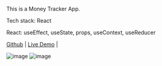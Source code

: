 This is a Money Tracker App.

Tech stack: React

React: useEffect, useState, props, useContext, useReducer

[Github](https://github.com/JamieChen007/money-tracker-React) | [Live Demo](https://jamiemoneytrackerreact.netlify.app/) |

![image](https://github.com/JamieChen007/money-tracker-React/assets/107536976/7c796685-9a8b-4349-a2b1-9f77ecf811f1)
![image](https://github.com/JamieChen007/money-tracker-React/assets/107536976/bbf18640-7f50-4b67-b837-a96b1eef6df0)
